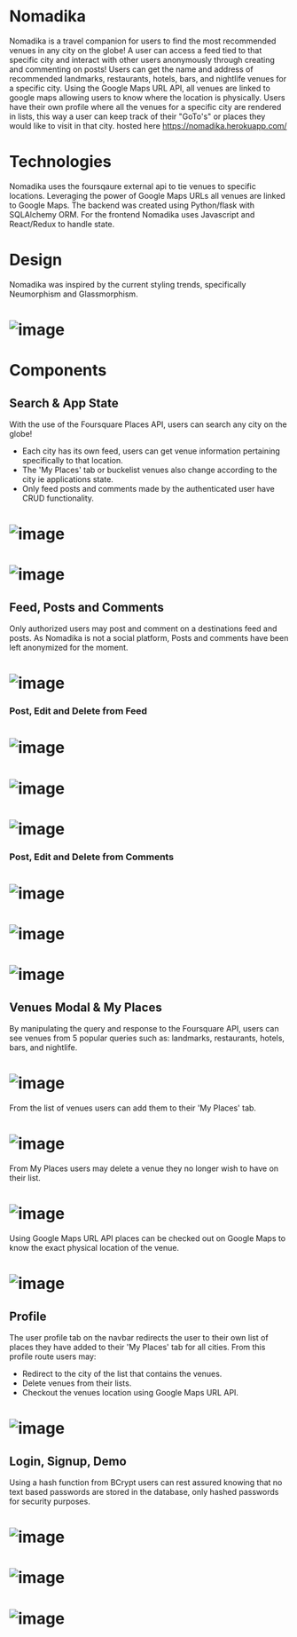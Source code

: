 # Nomadika
   Nomadika is a travel companion for users to find the most recommended venues in any city on the globe! A user can access a feed tied to that specific city and interact with other users anonymously through creating and commenting on posts! Users can get the name and address of recommended landmarks, restaurants, hotels, bars, and nightlife venues for a specific city. Using the Google Maps URL API, all venues are linked to google maps allowing users to know where the location is physically. Users have their own profile where all the venues for a specific city are rendered in lists, this way a user can keep track of their "GoTo's" or places they would like to visit in that city. 
  hosted here https://nomadika.herokuapp.com/
   
# Technologies 
   Nomadika uses the foursqaure external api to tie venues to specific locations. Leveraging the power of Google Maps URLs all venues are linked to Google Maps. The backend was created using Python/flask with SQLAlchemy ORM. For the frontend Nomadika uses Javascript and React/Redux to handle state. 
   
# Design 
   Nomadika was inspired by the current styling trends, specifically Neumorphism and Glassmorphism.
   
   # ![image](https://github.com/David7Mejia/Nomadika/blob/master/readme-src/landing-img.PNG)

# Components 
## Search & App State 
  With the use of the Foursquare Places API, users can search any city on the globe!  
  - Each city has its own feed, users can get venue information pertaining specifically to that location. 
  - The 'My Places' tab or buckelist venues also change according to the city ie applications state.
  - Only feed posts and comments made by the authenticated user have CRUD functionality.
 # ![image](https://github.com/David7Mejia/Nomadika/blob/master/readme-src/user-crud.gif)
 # ![image](https://github.com/David7Mejia/Nomadika/blob/master/readme-src/state-change-location.gif)
## Feed, Posts and Comments
   Only authorized users may post and comment on a destinations feed and posts. 
   As Nomadika is not a social platform, Posts and comments have been left anonymized for the moment. 
   # ![image](https://github.com/David7Mejia/Nomadika/blob/master/readme-src/auth-post-comment.gif)
   ### Post, Edit and Delete from Feed
   # ![image](https://github.com/David7Mejia/Nomadika/blob/master/readme-src/post-feed.gif)
   # ![image](https://github.com/David7Mejia/Nomadika/blob/master/readme-src/edit-feed.gif)
   # ![image](https://github.com/David7Mejia/Nomadika/blob/master/readme-src/delete-feed.gif)
   ### Post, Edit and Delete from Comments
   # ![image](https://github.com/David7Mejia/Nomadika/blob/master/readme-src/add-comment.gif)
   # ![image](https://github.com/David7Mejia/Nomadika/blob/master/readme-src/edit-comment.gif)
   # ![image](https://github.com/David7Mejia/Nomadika/blob/master/readme-src/delete-comment.gif)
## Venues Modal & My Places 
   By manipulating the query and response to the Foursquare API, users can see venues from 5 popular queries such as: landmarks, restaurants, hotels, bars, and nightlife.
 # ![image](https://github.com/David7Mejia/Nomadika/blob/master/readme-src/read-venues.gif)
   From the list of venues users can add them to their 'My Places' tab.
   # ![image](https://github.com/David7Mejia/Nomadika/blob/master/readme-src/add-venues.gif)
   From My Places users may delete a venue they no longer wish to have on their list. 
   # ![image](https://github.com/David7Mejia/Nomadika/blob/master/readme-src/delete-venues.gif)
   Using Google Maps URL API places can be checked out on Google Maps to know the exact physical location of the venue. 
   # ![image](https://github.com/David7Mejia/Nomadika/blob/master/readme-src/google-url.gif)
   
## Profile 
   The user profile tab on the navbar redirects the user to their own list of places they have added to their 'My Places' tab for all cities. 
   From this profile route users may: 
   - Redirect to the city of the list that contains the venues.
   - Delete venues from their lists.
   - Checkout the venues location using Google Maps URL API.
   # ![image](https://github.com/David7Mejia/Nomadika/blob/master/readme-src/user-profile.gif)

## Login, Signup, Demo
   Using a hash function from BCrypt users can rest assured knowing that no text based passwords are stored in the database, only hashed passwords for security purposes.
 # ![image](https://github.com/David7Mejia/Nomadika/blob/master/readme-src/login-img.PNG)
 # ![image](https://github.com/David7Mejia/Nomadika/blob/master/readme-src/sign-up-img.PNG)
 # ![image](https://github.com/David7Mejia/Nomadika/blob/master/readme-src/demo.gif)

